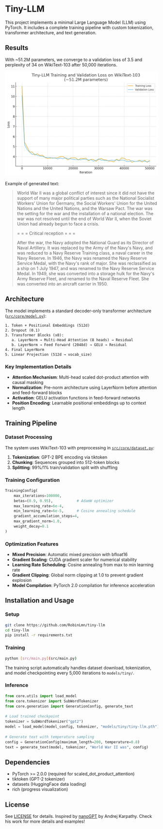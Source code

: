 # Tiny-LLM

This project implements a minimal Large Language Model (LLM) using PyTorch. It includes a complete training pipeline with custom tokenization, transformer architecture, and text generation.

## Results

With ~51.2M parameters, we converge to a validation loss of 3.5 and perplexity of 34 on WikiText-103 after 50,000 iterations.

<div align="center">
<img src="docs/tiny_llm_wt103_loss.png" width="600px" alt="Training Progress">
</div>

Example of generated text:

> World War II was a global conflict of interest since it did not have the support of many major political parties such as the National Socialist Workers' Union for Germany, the Social Workers' Union for the United Nations and the United Nations, and the Warsaw Pact. The war was the setting for the war and the installation of a national election. The war was not resolved until the end of World War II, when the Soviet Union had already begun to face a crisis.
>
> = = = Critical reception = = =
> 
> After the war, the Navy adopted the National Guard as its Director of Naval Artillery. It was replaced by the Army of the Navy's Navy, and was reduced to a Navy Reserve Training class, a naval career in the Navy Reserve. In 1946, the Navy was renamed the Navy Reserve Service Medal, with the Navy's rank of major. She was reclassified as a ship on 1 July 1947, and was renamed to the Navy Reserve Service Medal. In 1949, she was converted into a storage hulk for the Navy's Army Reserve Fleet, and renamed to the Naval Reserve Fleet. She was converted into an aircraft carrier in 1950.

## Architecture

The model implements a standard decoder-only transformer architecture ([`src/core/model.py`](src/core/model.py)):

```
1. Token + Positional Embeddings (512d)
2. Dropout (0.1)
3. Transformer Blocks (x8):
   a. LayerNorm → Multi-Head Attention (8 heads) → Residual
   b. LayerNorm → Feed Forward (2048d) → GELU → Residual
4. Final LayerNorm
5. Linear Projection (512d → vocab_size)
```

### Key Implementation Details

- **Attention Mechanism**: Multi-head scaled dot-product attention with causal masking
- **Normalization**: Pre-norm architecture using LayerNorm before attention and feed-forward blocks
- **Activation**: GELU activation functions in feed-forward networks
- **Position Encoding**: Learnable positional embeddings up to context length

## Training Pipeline

### Dataset Processing

The system uses WikiText-103 with preprocessing in [`src/core/dataset.py`](src/core/dataset.py):

1. **Tokenization**: GPT-2 BPE encoding via tiktoken
2. **Chunking**: Sequences grouped into 512-token blocks
3. **Splitting**: 99%/1% train/validation split with shuffling

### Training Configuration

```python
TrainingConfig(
    max_iterations=100000,
    betas=(0.9, 0.95),           # AdamW optimizer
    max_learning_rate=6e-4,
    min_learning_rate=6e-5,      # Cosine annealing schedule
    gradient_accumulation_steps=4,
    max_gradient_norm=1.0,
    weight_decay=0.1
)
```

### Optimization Features

- **Mixed Precision**: Automatic mixed precision with bfloat16
- **Gradient Scaling**: CUDA gradient scaler for numerical stability
- **Learning Rate Scheduling**: Cosine annealing from max to min learning rate
- **Gradient Clipping**: Global norm clipping at 1.0 to prevent gradient explosion
- **Model Compilation**: PyTorch 2.0 compilation for inference acceleration

## Installation and Usage

### Setup

```bash
git clone https://github.com/RobinLmn/tiny-llm
cd tiny-llm
pip install -r requirements.txt
```

### Training

```bash
python [src/main.py](src/main.py)
```

The training script automatically handles dataset download, tokenization, and model checkpointing every 5,000 iterations to `models/tiny/`.

### Inference

```python
from core.utils import load_model
from core.tokenizer import SubWordTokenizer
from core.generation import GenerationConfig, generate_text

# Load trained checkpoint
tokenizer = SubWordTokenizer("gpt2")
model = load_model(model_config, tokenizer, "models/tiny/tiny-llm.pth")

# Generate text with temperature sampling
config = GenerationConfig(maximum_length=200, temperature=0.8)
text = generate_text(model, tokenizer, "World War II was", config)
```

## Dependencies

- PyTorch >= 2.0.0 (required for scaled_dot_product_attention)
- tiktoken (GPT-2 tokenizer)
- datasets (HuggingFace data loading)
- rich (progress visualization)

## License

See [LICENSE](LICENSE) for details. Inspired by [nanoGPT](https://github.com/karpathy/nanoGPT) by Andrej Karpathy. Check his work for more details and examples!
